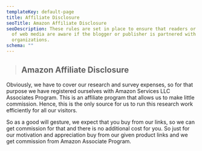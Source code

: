 ```yaml
---
templateKey: default-page
title: Affiliate Disclosure
seoTitle: Amazon Affiliate Disclosure
seoDescription: These rules are set in place to ensure that readers or viewers
  of web media are aware if the blogger or publisher is partnered with
  organizations.
schema: ""
---
```

> ## Amazon Affiliate Disclosure

Obviously, we have to cover our research and survey expenses, so for that purpose we have registered ourselves with Amazon Services LLC Associates Program. This is an affiliate program that allows us to make little commission. Hence, this is the only source for us to run this research work efficiently for all our visitors.

So as a good will gesture, we expect that you buy from our links, so we can get commission for that and there is no additional cost for you. So just for our motivation and appreciation buy from our given product links and we get commission from Amazon Associate Program.